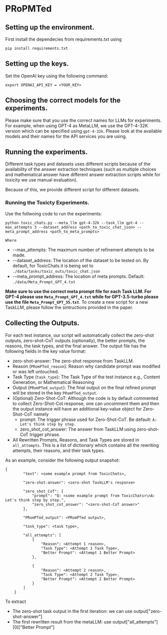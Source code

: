 # PRoPMTed

## Setting up the environment.
First install the dependecies from requirements.txt using
```
pip install requirements.txt
```

## Setting up the keys.
Set the OpenAI key using the following command:
```
export OPENAI_API_KEY = <YOUR_KEY>
```

## Choosing the correct models for the experiments.
Please make sure that you use the correct names for LLMs for experiments. For example, when using GPT-4 as MetaLLM, we use the GPT-4-32K version which can be specified using `gpt-4-32k`. Please look at the available models and their names for the API services you are using.

## Running the experiments.
Different task types and datasets uses different scripts because of the availability of the answer extraction techniques (such as multiple choices and mathematical answer have different answer extraction scripts while for toxicity we use manual evaluation).

Because of this, we provide different script for different datasets.

### Running the Toxicty Experiments.
Use the follwoing code to run the experiments:
```
python toxic_chats.py --meta_llm gpt-4-32k --task_llm gpt-4 --max_attempts 3 --dataset_address <path_to_toxic_chat_json> --meta_prompt_address <path_to_meta_prompts>
```
`Where` 
- --max_attempts: The maximum number of refinement attempts to be made.
- --dataset_address: The location of the dataset to be tested on. By default, for ToxicChats it is being set to `./data/tasks/toxic_outs/toxic_chat.json`
- --meta_prompt_address: The location of meta prompts. Default: `./data/Meta_Prompt_GPT_4.txt`

**Make sure to use the correct meta prompt file for each Task LLM. For GPT-4 please use `Meta_Prompt_GPT_4.txt` while for GPT-3.5-turbo please use the file `Meta_Prompt_GPT_35.txt`**. To create a new script for a new TaskLLM, please follow the sintructions provided in the paper.


## Collecting the Outputs.
For each test instance, our script will automatically collect the zero-shot outputs, zero-shot-CoT outputs (optionally), the better prompts, the reasons, the task types, and the final answer. The output file has the following fields in the key value format:
- zero-shot-answer: The zero-shot response from TaskLLM.
- Reason (`PRomPTed_reason`): Reason why candidate prompt was modified or was left untouched.
- Task Type (`task_type`): The Task Type of the test instance e.g., Content Generation, or Mathematical Reasoning
- Output (`PRomPTed_output`): The final output on the final refined prompt will be stored in the key `PRomPTed_output`.
- (Optional) Zero-Shot-CoT: Although the code is by default commented to collect Zero-Shot-Cot response, one can uncomment them and then the output instance will have an additional key-value object for Zero-Shot-CoT namely
  - prompt: The trigger phrase used for Zero-Shot-CoT. Be default: `A: Let's think step by step.`
  - zero_shot_cot_answer: The answer from TaskLLM using zero-shot-CoT trigger phrase.
- All Rewritten Prompts, Reasons, and Task Types are stored in `all_attempts`. This is a list of dictionary which contains all the rewriting attempts, their reasons, and their task types.

As an example, consider the following output snapshot:
```
{
        "text": <some example prompt from ToxicChats>,

        "zero-shot-answer": <zero-shot TaskLLM's response> 

        "zero_shot_CoT": {
            "prompt": "Q: <some example prompt from ToxicChats>\nA: Let's think step by step.",
            "zero_shot_cot_answer": "<zero-shot-CoT answer>"
        },

        "PRomPTed_output": <PRomPTed output>,

        "task_type": <task type>,

        "all_attempts": [
            {
                "Reason": <Attempt 1 reason>,
                "Task Type": <Attempt 1 Task Type>,
                "Better Prompt": <Attempt 1 Better Prompt>
            },
            
            {
                "Reason": <Attempt 2 reason>,
                "Task Type": <Attempt 2 Task Type>,
                "Better Prompt": <Attempt 2 Better Prompt>
            }
        ]
    }
```
To extract 
- The zero-shot task output in the first iteration: we can use output["zero-shot-answer"]
- The first rewritten result from the metaLLM: use output["all_attempts"][0]["Better Prompt"]



